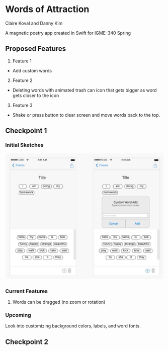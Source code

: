 # Words of Attraction
Claire Koval and Danny Kim

A magnetic poetry app created in Swift for IGME-340 Spring

## Proposed Features
1. Feature 1
  - Add custom words
2. Feature 2
  - Deleting words with animated trash can icon that gets bigger as word gets closer to the icon
3. Feature 3
  - Shake or press button to clear screen and move words back to the top.

## Checkpoint 1
### Initial Sketches
![alt text](images/wordFrame.png "Wireframe of proposed app")

### Current Features
1. Words can be dragged (no zoom or rotation)

### Upcoming
Look into customizing background colors, labels, and word fonts.

## Checkpoint 2
